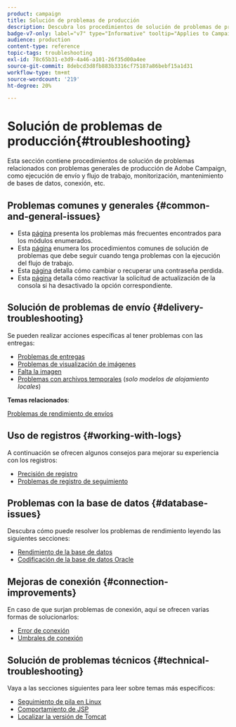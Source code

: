 ```yaml
---
product: campaign
title: Solución de problemas de producción
description: Descubra los procedimientos de solución de problemas de producción relacionados con la configuración, supervisión, actualización de procesos, procesamiento de datos y procedimiento de mantenimiento de bases de datos de Adobe Campaign
badge-v7-only: label="v7" type="Informative" tooltip="Applies to Campaign Classic v7 only"
audience: production
content-type: reference
topic-tags: troubleshooting
exl-id: 78c65b31-e3d9-4a46-a101-26f35d00a4ee
source-git-commit: 8debcd3d8fb883b3316cf75187a86bebf15a1d31
workflow-type: tm+mt
source-wordcount: '219'
ht-degree: 20%

---
```


# Solución de problemas de producción{#troubleshooting}



Esta sección contiene procedimientos de solución de problemas relacionados con problemas generales de producción de Adobe Campaign, como ejecución de envío y flujo de trabajo, monitorización, mantenimiento de bases de datos, conexión, etc.

## Problemas comunes y generales {#common-and-general-issues}

* Esta [página](../../production/using/modules-and-frequent-issues.md) presenta los problemas más frecuentes encontrados para los módulos enumerados.
* Esta [página](../../production/using/workflow-execution.md) enumera los procedimientos comunes de solución de problemas que debe seguir cuando tenga problemas con la ejecución del flujo de trabajo.
* Esta [página](../../production/using/lost-password.md) detalla cómo cambiar o recuperar una contraseña perdida.
* Esta [página](../../production/using/console-update.md) detalla cómo reactivar la solicitud de actualización de la consola si ha desactivado la opción correspondiente.

## Solución de problemas de envío {#delivery-troubleshooting}

Se pueden realizar acciones específicas al tener problemas con las entregas:
* [Problemas de entregas](../../production/using/performance-and-throughput-issues.md#deliverability_issues)
* [Problemas de visualización de imágenes](../../production/using/image-display-issues.md)
* [Falta la imagen](../../production/using/images-missing.md)
* [Problemas con archivos temporales](../../production/using/temporary-files.md) (*solo modelos de alojamiento locales*)

**Temas relacionados**:

[Problemas de rendimiento de envíos](../../delivery/using/delivery-performances.md)

## Uso de registros {#working-with-logs}

A continuación se ofrecen algunos consejos para mejorar su experiencia con los registros:

* [Precisión de registro](../../production/using/log-precision.md)
* [Problemas de registro de seguimiento](../../production/using/tracking-logs-issues.md)

## Problemas con la base de datos {#database-issues}

Descubra cómo puede resolver los problemas de rendimiento leyendo las siguientes secciones:

* [Rendimiento de la base de datos](../../production/using/database-performances.md)
* [Codificación de la base de datos Oracle](../../production/using/encoding-of-the-oracle-database.md)

## Mejoras de conexión {#connection-improvements}

En caso de que surjan problemas de conexión, aquí se ofrecen varias formas de solucionarlos:

* [Error de conexión](../../production/using/failure-to-connect.md)
* [Umbrales de conexión](../../production/using/connection-thresholds.md)

## Solución de problemas técnicos {#technical-troubleshooting}

Vaya a las secciones siguientes para leer sobre temas más específicos:

* [Seguimiento de pila en Linux](../../production/using/stack-trace-in-linux.md)
* [Comportamiento de JSP](../../production/using/jsp-behavior.md)
* [Localizar la versión de Tomcat](../../production/using/locate-tomcat-version.md)
